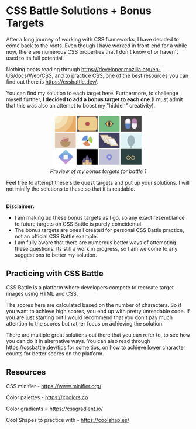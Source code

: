 # CSS Battle Solutions + Bonus Targets
After a long journey of working with CSS frameworks, I have decided to come back to the roots. 
Even though I have worked in front-end for a while now, there are numerous CSS properties that I don't know of or haven't used to its full potential.

Nothing beats reading through https://developer.mozilla.org/en-US/docs/Web/CSS, and to practice CSS, one of the best resources you can find out there is https://cssbattle.dev/.

You can find my solution to each target here. Furthermore, to challenge myself further, **I decided to add a bonus target to each one**.(I must admit that this was also an attempt to boost my "hidden" creativity). 
<p align="center">
  <img src="./assets/1/Battle1.png" alt="Preview" width="250px">
  <br/><em>Preview of my bonus targets for battle 1</em>
</p>
Feel free to attempt these side quest targets and put up your solutions. I will not minify the solutions to these so that it is readable.

<br/>**Disclaimer:**
- I am making up these bonus targets as I go, so any exact resemblance to future targets on CSS Battle is purely coincidental.
- The bonus targets are ones I created for personal CSS Battle practice, not an official CSS Battle example.
- I am fully aware that there are numerous better ways of attempting these questions. Its still a work in progress, so I am welcome to any suggestions to better my solution. 

## Practicing with CSS Battle
 CSS Battle is a platform where developers compete to recreate target images using HTML and CSS. 
 
 The scores here are calculated based on the number of characters. So if you want to achieve high scores, you end up with pretty unreadable code. If you are just starting out I would recommend that you don't pay much attention to the scores but rather focus on achieving the solution.
 
 There are multiple great solutions out there that you can refer to, to see how you can do it in alternative ways.
 You can also read through https://cssbattle.dev/tips for some tips, on how to achieve lower character counts for better scores on the platform.


## Resources

CSS minifier - https://www.minifier.org/

Color palettes - https://coolors.co

Color gradients = https://cssgradient.io/

Cool Shapes to practice with - https://coolshap.es/

